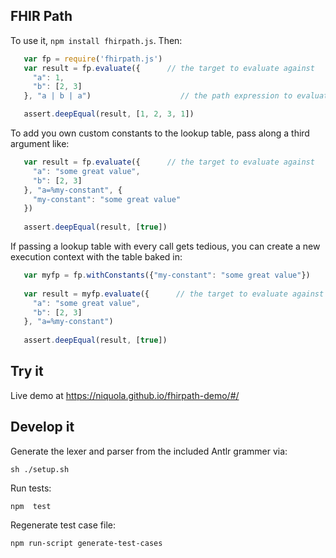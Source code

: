 ## FHIR Path

To use it, `npm install fhirpath.js`. Then:

```js
   var fp = require('fhirpath.js')
   var result = fp.evaluate({      // the target to evaluate against
     "a": 1,
     "b": [2, 3]
   }, "a | b | a")                    // the path expression to evaluate

   assert.deepEqual(result, [1, 2, 3, 1])
```

To add you own custom constants to the lookup table, pass along a third argument like:

```js
   var result = fp.evaluate({      // the target to evaluate against
     "a": "some great value",
     "b": [2, 3]
   }, "a=%my-constant", {
     "my-constant": "some great value"
   })
   
   assert.deepEqual(result, [true])
```

If passing a lookup table with every call gets tedious, you can create a new execution context with the table baked in:

```js
   var myfp = fp.withConstants({"my-constant": "some great value"})
   
   var result = myfp.evaluate({      // the target to evaluate against
     "a": "some great value",
     "b": [2, 3]
   }, "a=%my-constant")
   
   assert.deepEqual(result, [true])
```

## Try it

Live demo at https://niquola.github.io/fhirpath-demo/#/

## Develop it

Generate the lexer and parser from the included Antlr grammer via:

    sh ./setup.sh


Run tests:

    npm  test

Regenerate test case file:

    npm run-script generate-test-cases

